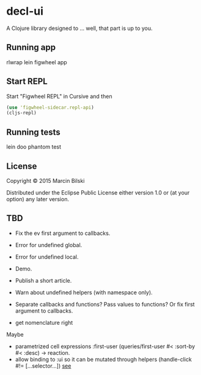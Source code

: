 # decl-ui

A Clojure library designed to ... well, that part is up to you.

## Running app

rlwrap lein figwheel app

## Start REPL

Start "Figwheel REPL" in Cursive and then

```clojure
(use 'figwheel-sidecar.repl-api)
(cljs-repl)
```

## Running tests

lein doo phantom test

## License

Copyright © 2015 Marcin Bilski

Distributed under the Eclipse Public License either version 1.0 or (at
your option) any later version.

## TBD

- Fix the ev first argument to callbacks.
- Error for undefined global.
- Error for undefined local.
- Demo.

- Publish a short article.

- Warn about undefined helpers (with namespace only).
- Separate callbacks and functions? Pass values to functions? Or fix first argument to callbacks.
- get nomenclature right

Maybe
- parametrized cell expressions :first-user (queries/first-user #< :sort-by #< :desc) -> reaction.
- allow binding to :ui so it can be mutated through helpers (handle-click #!= [...selector...])
  [see](https://github.com/davidsantiago/hickory#selectors)